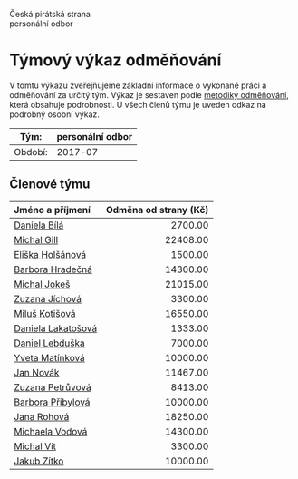 Česká pirátská strana  
personální odbor

Týmový výkaz odměňování
===========================

V tomtu výkazu zveřejňujeme základní informace o vykonané práci a odměňování
za určitý tým. Výkaz je sestaven podle [metodiky odměňování][metodika],
která obsahuje podrobnosti. U všech členů týmu je uveden odkaz na podrobný osobní výkaz.

Tým:                     | personální odbor
-----------------------  | --------------------
Období:                  | 2017-07

Členové týmu
--------------

| Jméno a příjmení                          |   Odměna od strany (Kč) |
|:------------------------------------------|------------------------:|
| [Daniela Bílá](daniela-bila/)             |                 2700.00 |
| [Michal Gill](michal-gill/)               |                22408.00 |
| [Eliška Holšánová](eliska-holsanova/)     |                 1500.00 |
| [Barbora Hradečná](barbora-hradecna/)     |                14300.00 |
| [Michal Jokeš](michal-jokes/)             |                21015.00 |
| [Zuzana Jíchová](zuzana-jichova/)         |                 3300.00 |
| [Miluš Kotišová](milus-kotisova/)         |                16550.00 |
| [Daniela Lakatošová](daniela-lakatosova/) |                 1333.00 |
| [Daniel Lebduška](daniel-lebduska/)       |                 7000.00 |
| [Yveta Matínková](yveta-matinkova/)       |                10000.00 |
| [Jan Novák](jan-novak/)                   |                11467.00 |
| [Zuzana Petrůvová](zuzana-petruvova/)     |                 8413.00 |
| [Barbora Přibylová](barbora-pribylova/)   |                10000.00 |
| [Jana Rohová](jana-rohova/)               |                18250.00 |
| [Michaela Vodová](michaela-vodova/)       |                14300.00 |
| [Michal Vít](michal-vit/)                 |                 3300.00 |
| [Jakub Zítko](jakub-zitko/)               |                10000.00 |


[metodika]: https://redmine.pirati.cz/projects/po/wiki/Odmenovani
